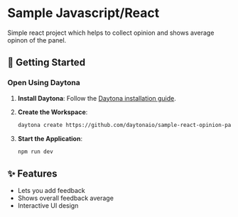 # Sample Javascript/React

Simple react project which helps to collect opinion and shows average opinon of the panel.

## 🚀 Getting Started  

### Open Using Daytona  

1. **Install Daytona**: Follow the [Daytona installation guide](https://www.daytona.io/docs/installation/installation/).  

2. **Create the Workspace**:  
   ```bash  
   daytona create https://github.com/daytonaio/sample-react-opinion-panel    
   ```  

3. **Start the Application**:  
   ```bash  
   npm run dev
   ```  

## ✨ Features  

- Lets you add feedback
- Shows overall feedback average
- Interactive UI design
